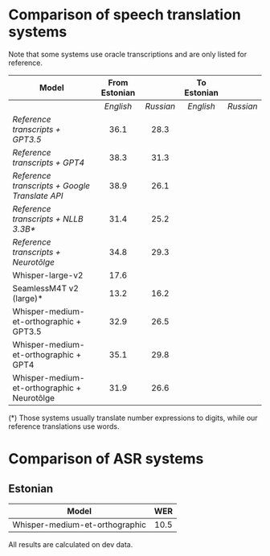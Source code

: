 # Comparison of speech translation systems

Note that some systems use oracle transcriptions and are only listed for reference.

| Model             | From Estonian              || To Estonian      ||
|-------------------|:---------------:|:---------:|:-------------:|:---------:|
|                   | *English*       | *Russian* | *English*     | *Russian* |
|_Reference transcripts + GPT3.5_ | 36.1 | 28.3 | |
|_Reference transcripts + GPT4_ | 38.3 | 31.3 | |
|_Reference transcripts + Google Translate API_ | 38.9 | 26.1 | |
|_Reference transcripts + NLLB 3.3B*_ | 31.4 | 25.2 | |
|_Reference transcripts + Neurotõlge_ | 34.8 | 29.3 | |
|Whisper-large-v2   |       17.6    |         |             |         |
|SeamlessM4T v2 (large)* |       13.2    |  16.2        |             |         |
|Whisper-medium-et-orthographic + GPT3.5 | 32.9 | 26.5 |      |
|Whisper-medium-et-orthographic + GPT4 | 35.1   | 29.8 |      |
|Whisper-medium-et-orthographic + Neurotõlge |  31.9  | 26.6 |      |

(*) Those systems usually translate number expressions to digits, while our reference translations use words.

# Comparison of ASR systems

## Estonian

| Model | WER |
|-------|:----------:|
|Whisper-medium-et-orthographic | 10.5 |


All results are calculated on dev data.
